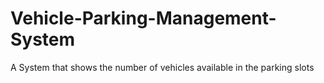 # Vehicle-Parking-Management-System
A System that shows the number of vehicles available in the parking slots
